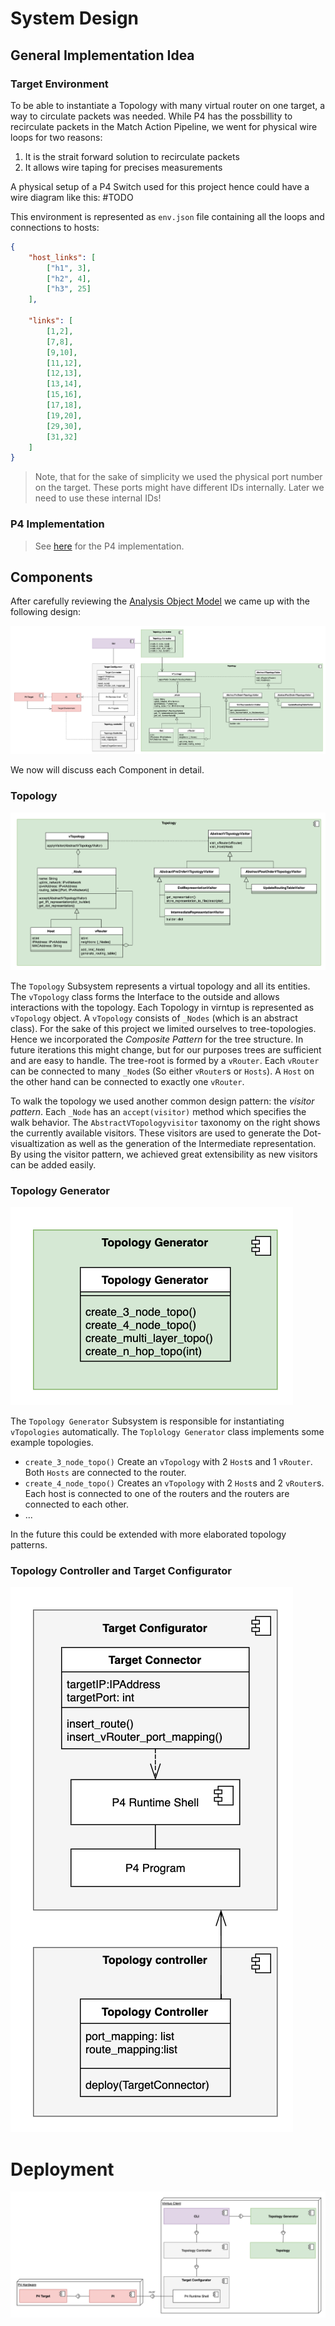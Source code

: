 # System Design 

## General Implementation Idea 

### Target Environment
To be able to instantiate a Topology with many virtual router on one target, a way to circulate packets was needed. While P4 has the possbillity to recirculate packets in the Match Action Pipeline, we went for physical wire loops for two reasons: 
  1. It is the strait forward solution to recirculate packets 
  2. It allows wire taping for precises measurements

A physical setup of a P4 Switch used for this project hence could have a wire diagram like this: 
 #TODO

This environment is represented as `env.json` file containing all the loops and connections to hosts: 

```json 
{
    "host_links": [
        ["h1", 3],
        ["h2", 4],
        ["h3", 25]
    ],

    "links": [
        [1,2], 
        [7,8], 
        [9,10], 
        [11,12], 
        [12,13], 
        [13,14], 
        [15,16], 
        [17,18], 
        [19,20], 
        [29,30], 
        [31,32] 
    ]
}
```
> Note, that for the sake of simplicity we used the physical port number on the target. These ports might have different IDs internally. Later we need to use these internal IDs!

### P4 Implementation
> See [here](https://github.com/Mtze/virntup_4) for the P4 implementation. 

## Components 
After carefully reviewing the [Analysis Object Model](analysis.md#analysis-object-model) we came up with the following design: 

![System design overview](img/SD.png)

We now will discuss each Component in detail. 

### Topology
![Topology UML](img/SD_topology.png)

The `Topology` Subsystem represents a virtual topology and all its entities. The `vTopology` class forms the Interface to the outside and allows interactions with the topology.
Each Topology in virntup is represented as `vTopology` object. A `vTopology` consists of `_Nodes` (which is an abstract class). 
For the sake of this project we limited ourselves to tree-topologies. Hence we incorporated the _Composite Pattern_ for the tree structure. 
In future iterations this might change, but for our purposes trees are sufficient and are easy to handle. 
The tree-root is formed by a `vRouter`. Each `vRouter` can be connected to many `_Node`s (So either `vRouter`s or `Hosts`). A `Host` on the other hand can be connected to exactly one `vRouter`. 

To walk the topology we used another common design pattern: the _visitor pattern_. Each `_Node` has an `accept(visitor)` method which specifies the walk behavior. 
The `AbstractVTopologyvisitor` taxonomy on the right shows the currently available visitors. These visitors are used to generate the Dot-visualtization as well as the generation of the Intermediate representation. 
By using the visitor pattern, we achieved great extensibility as new visitors can be added easily. 


### Topology Generator

![Topology Generator UML](img/SD_topology_generator.png)

The `Topology Generator` Subsystem is responsible for instantiating `vTopologies` automatically. The `Toplology Generator` class implements some example topologies. 
- `create_3_node_topo()` Create an `vTopology` with 2 `Host`s and 1 `vRouter`. Both `Hosts` are connected to the router.
- `create_4_node_topo()` Creates an `vTopology` with 2 `Host`s and 2 `vRouter`s. Each host is connected to one of the routers and the routers are connected to each other. 
- ...

In the future this could be extended with more elaborated topology patterns. 

### Topology Controller and Target Configurator

![Topology Controler UML](img/SD_topo_controller_target_configurator.png)


# Deployment 

![Deployment Diagram](img/SD_Deployment.png)
